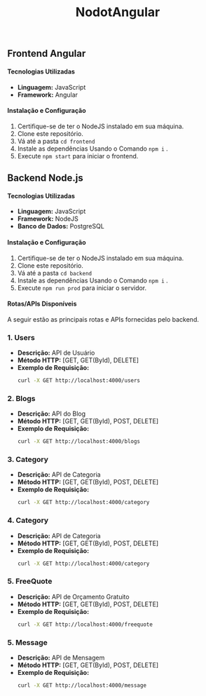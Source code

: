 <h1 align="center">NodotAngular</h1>

</br>
<h2>Frontend Angular</h2>

<h4>Tecnologias Utilizadas</h4>

- **Linguagem:** JavaScript
- **Framework:** Angular

<h4>Instalação e Configuração</h4>

1. Certifique-se de ter o NodeJS instalado em sua máquina.
2. Clone este repositório.
3. Vá até a pasta `cd frontend`
4. Instale as dependências Usando o Comando `npm i` .
5. Execute `npm start` para iniciar o frontend.


<h2>Backend Node.js</h2>

<h4>Tecnologias Utilizadas</h4>

- **Linguagem:** JavaScript
- **Framework:** NodeJS
- **Banco de Dados:** PostgreSQL

<h4>Instalação e Configuração</h4>

1. Certifique-se de ter o NodeJS instalado em sua máquina.
2. Clone este repositório.
3. Vá até a pasta `cd backend`
4. Instale as dependências Usando o Comando `npm i` .
5. Execute `npm run prod` para iniciar o servidor.

<h4>Rotas/APIs Disponíveis</h4>

A seguir estão as principais rotas e APIs fornecidas pelo backend.

### 1. Users

- **Descrição:** API de Usuário
- **Método HTTP:** [GET, GET(ById), DELETE]
- **Exemplo de Requisição:**
  ```bash
  curl -X GET http://localhost:4000/users

### 2. Blogs

- **Descrição:** API do Blog
- **Método HTTP:** [GET, GET(ById), POST, DELETE]
- **Exemplo de Requisição:**
  ```bash
  curl -X GET http://localhost:4000/blogs

### 3. Category

- **Descrição:** API de Categoria
- **Método HTTP:** [GET, GET(ById), POST, DELETE]
- **Exemplo de Requisição:**
  ```bash
  curl -X GET http://localhost:4000/category

### 4. Category

- **Descrição:** API de Categoria
- **Método HTTP:** [GET, GET(ById), POST, DELETE]
- **Exemplo de Requisição:**
  ```bash
  curl -X GET http://localhost:4000/category

### 5. FreeQuote

- **Descrição:** API de Orçamento Gratuito
- **Método HTTP:** [GET, GET(ById), POST, DELETE]
- **Exemplo de Requisição:**
  ```bash
  curl -X GET http://localhost:4000/freequote

### 5. Message

- **Descrição:** API de Mensagem
- **Método HTTP:** [GET, GET(ById), POST, DELETE]
- **Exemplo de Requisição:**
  ```bash
  curl -X GET http://localhost:4000/message
